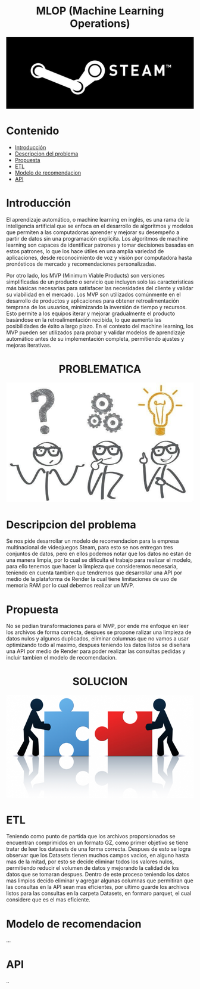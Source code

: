 # <h1 align=center> **MLOP (Machine Learning Operations)** </h1>

![alt text](Imagenes/Steam.jpg)

# Contenido

* [Introducción](#introducción)
* [Descripcion del problema](#descripcion-del-problema)
* [Propuesta](#propuesta)
* [ETL](#etl)
* [Modelo de recomendacion](#modelo-de-recomendacion)
* [API](#api)


# Introducción 

El aprendizaje automático, o machine learning en inglés, es una rama de la inteligencia artificial que se enfoca en el desarrollo de algoritmos y modelos que permiten a las computadoras aprender y mejorar su desempeño a partir de datos sin una programación explícita. Los algoritmos de machine learning son capaces de identificar patrones y tomar decisiones basadas en estos patrones, lo que los hace útiles en una amplia variedad de aplicaciones, desde reconocimiento de voz y visión por computadora hasta pronósticos de mercado y recomendaciones personalizadas.

Por otro lado, los MVP (Minimum Viable Products) son versiones simplificadas de un producto o servicio que incluyen solo las características más básicas necesarias para satisfacer las necesidades del cliente y validar su viabilidad en el mercado. Los MVP son utilizados comúnmente en el desarrollo de productos y aplicaciones para obtener retroalimentación temprana de los usuarios, minimizando la inversión de tiempo y recursos. Esto permite a los equipos iterar y mejorar gradualmente el producto basándose en la retroalimentación recibida, lo que aumenta las posibilidades de éxito a largo plazo. En el contexto del machine learning, los MVP pueden ser utilizados para probar y validar modelos de aprendizaje automático antes de su implementación completa, permitiendo ajustes y mejoras iterativas.


# <h1 align=center> **PROBLEMATICA** </h1>

<p align=center><img src=Imagenes/Problematica.png><p>

# Descripcion del problema

Se nos pide desarrollar un modelo de recomendacion para la empresa multinacional de videojuegos Steam, para esto se nos entregan tres conjuntos de datos, pero en ellos podemos notar que los datos no estan de una manera limpia, por lo cual se dificulta el trabajo para realizar el modelo, para ello tenemos que hacer la limpieza que consideremos necesaria, teniendo en cuenta tambien que tendremos que desarrollar una API por medio de la plataforma de Render la cual tiene limitaciones de uso de memoria RAM por lo cual debemos realizar un MVP.

# Propuesta 

No se pedian transformaciones para el MVP, por ende me enfoque en leer los archivos de forma correcta, despues se propone ralizar una limpieza de datos nulos y algunos duplicados, eliminar columnas que no vamos a usar optimizando todo al maximo, despues teniendo los datos listos se diseñara una API por medio de Render para poder realizar las consultas pedidas y incluir tambien el modelo de recomendacion. 

# <h1 align=center> **SOLUCION** </h1>

<p align=center><img src=Imagenes/Solucion.png><p>

# ETL

Teniendo como punto de partida que los archivos proporsionados se encuentran comprimidos en un formato GZ, como primer objetivo se tiene tratar de leer los datasets de una forma correcta. Despues de esto se logra observar que los Datasets tienen muchos campos vacios, en alguno hasta mas de la mitad, por esto se decide eliminar todos los valores nulos, permitiendo reducir el volumen de datos y mejorando la calidad de los datos que se tomaran despues. Dentro de este proceso teniendo los datos mas limpios decido eliminar y agregar algunas columnas que permitiran que las consultas en la API sean mas eficientes, por ultimo guarde los archivos listos para las consultas en la carpeta Datasets, en formaro parquet, el cual considere que es el mas eficiente.

# Modelo de recomendacion

...

# API 

..